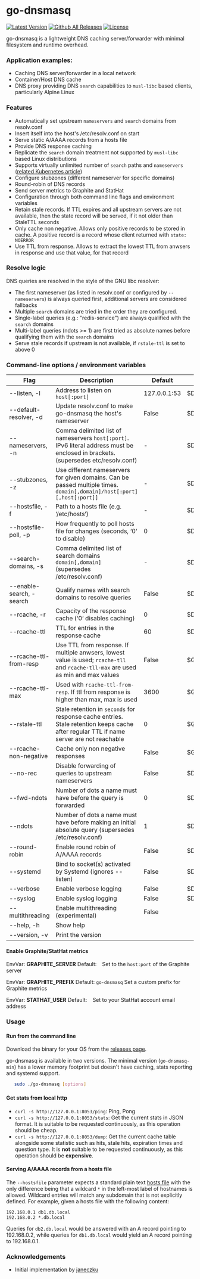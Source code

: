 # go-dnsmasq
[![Latest Version](https://img.shields.io/github/release/claranet/go-dnsmasq.svg?maxAge=60)][release]
[![Github All Releases](https://img.shields.io/github/downloads/claranet/go-dnsmasq/total.svg?maxAge=86400)]()
[![License](https://img.shields.io/github/license/claranet/go-dnsmasq.svg?maxAge=86400)]()

[release]: https://github.com/claranet/go-dnsmasq/releases

go-dnsmasq is a lightweight DNS caching server/forwarder with minimal filesystem and runtime overhead.

### Application examples:

- Caching DNS server/forwarder in a local network
- Container/Host DNS cache
- DNS proxy providing DNS `search` capabilities to `musl-libc` based clients, particularly Alpine Linux

### Features

* Automatically set upstream `nameservers` and `search` domains from resolv.conf
* Insert itself into the host's /etc/resolv.conf on start
* Serve static A/AAAA records from a hosts file
* Provide DNS response caching
* Replicate the `search` domain treatment not supported by `musl-libc` based Linux distributions
* Supports virtually unlimited number of `search` paths and `nameservers` ([related Kubernetes article](https://github.com/kubernetes/kubernetes/tree/master/cluster/addons/dns#known-issues))
* Configure stubzones (different nameserver for specific domains)
* Round-robin of DNS records
* Send server metrics to Graphite and StatHat
* Configuration through both command line flags and environment variables
* Retain stale records. If TTL expires and all upstream servers are not available, then the state record will be served, if it not older than StaleTTL seconds
* Only cache non negative. Allows only positive records to be stored in cache. A positive record is a record whose client returned with `state: NOERROR`
* Use TTL from response. Allows to extract the lowest TTL from anwsers in response and use that value, for that record

### Resolve logic

DNS queries are resolved in the style of the GNU libc resolver:
* The first nameserver (as listed in resolv.conf or configured by `--nameservers`) is always queried first, additional servers are considered fallbacks
* Multiple `search` domains are tried in the order they are configured.
* Single-label queries (e.g.: "redis-service") are always qualified with the `search` domains
* Multi-label queries (ndots >= 1) are first tried as absolute names before qualifying them with the `search` domains
* Serve stale records if upstream is not available, if `rstale-ttl` is set to above 0

### Command-line options / environment variables

| Flag                           | Description                                                                   | Default       | Environment vars     |
| ------------------------------ | ----------------------------------------------------------------------------- | ------------- | -------------------- |
| --listen, -l                   | Address to listen on  `host[:port]`                                           | 127.0.0.1:53  | $DNSMASQ_LISTEN      |
| --default-resolver, -d         | Update resolv.conf to make go-dnsmasq the host's nameserver                   | False         | $DNSMASQ_DEFAULT     |
| --nameservers, -n              | Comma delimited list of nameservers `host[:port]`. IPv6 literal address must be enclosed in brackets. (supersedes etc/resolv.conf) | -  | $DNSMASQ_SERVERS     |
| --stubzones, -z                | Use different nameservers for given domains. Can be passed multiple times. `domain[,domain]/host[:port][,host[:port]]`   | -  |$DNSMASQ_STUB        |
| --hostsfile, -f                | Path to a hosts file (e.g. ‘/etc/hosts‘)                                      | -             | $DNSMASQ_HOSTSFILE   |
| --hostsfile-poll, -p           | How frequently to poll hosts file for changes (seconds, ‘0‘ to disable)       | 0             | $DNSMASQ_POLL        |
| --search-domains, -s           | Comma delimited list of search domains `domain[,domain]` (supersedes /etc/resolv.conf) | -             | $DNSMASQ_SEARCH_DOMAINS      |
| --enable-search, -search       | Qualify names with search domains to resolve queries                          | False         | $DNSMASQ_ENABLE_SEARCH      |
| --rcache, -r                   | Capacity of the response cache (‘0‘ disables caching)                         | 0             | $DNSMASQ_RCACHE      |
| --rcache-ttl                   | TTL for entries in the response cache                                         | 60            | $DNSMASQ_RCACHE_TTL  |
| --rcache-ttl-from-resp         | Use TTL from response. If multiple anwsers, lowest value is used; `rcache-tll` and `rcache-tll-max` are used as min and max values                                         | False            | $GO_DNSMASQ_RSTALE_TTL_FROM_RESP  |
| --rcache-ttl-max               | Used with `rcache-ttl-from-resp`. If ttl from response is higher than max, max is used                         | 3600         | $GO_DNSMASQ_RCACHE_TTL_MAX       |
| --rstale-ttl                   | Stale retention in `seconds` for response cache entries. Stale retention keeps cache after regular TTL if name server are not reachable                        | 0         | $GO_DNSMASQ_RSTALE_TTL       |
| --rcache-non-negative          | Cache only non negative responses                                             | False         | $GO_DNSMASQ_CACHE_NON_NEGATIVE       |
| --no-rec                       | Disable forwarding of queries to upstream nameservers                         | False         | $DNSMASQ_NOREC       |
| --fwd-ndots                    | Number of dots a name must have before the query is forwarded                 | 0 | $DNSMASQ_FWD_NDOTS   |
| --ndots                        | Number of dots a name must have before making an initial absolute query (supersedes /etc/resolv.conf) | 1  | $DNSMASQ_NDOTS |
| --round-robin                  | Enable round robin of A/AAAA records                                          | False         | $DNSMASQ_RR          |
| --systemd                      | Bind to socket(s) activated by Systemd (ignores --listen)                     | False         | $DNSMASQ_SYSTEMD     |
| --verbose                      | Enable verbose logging                                                        | False         | $DNSMASQ_VERBOSE     |
| --syslog                       | Enable syslog logging                                                         | False         | $DNSMASQ_SYSLOG      |
| --multithreading               | Enable multithreading (experimental)                                          | False         |                      |
| --help, -h                     | Show help                                                                     |               |                      |
| --version, -v                  | Print the version                                                             |               |                      |

#### Enable Graphite/StatHat metrics

EnvVar: **GRAPHITE_SERVER**
Default: ` `
Set to the `host:port` of the Graphite server

EnvVar: **GRAPHITE_PREFIX**
Default: `go-dnsmasq`
Set a custom prefix for Graphite metrics

EnvVar: **STATHAT_USER**
Default: ` `
Set to your StatHat account email address

### Usage

#### Run from the command line

Download the binary for your OS from the [releases page](https://github.com/claranet/go-dnsmasq/releases/latest).

go-dnsmasq is available in two versions. The minimal version (`go-dnsmasq-min`) has a lower memory footprint but doesn't have caching, stats reporting and systemd support.

```sh
   sudo ./go-dnsmasq [options]
```

#### Get stats from local http

- `curl -s http://127.0.0.1:8053/ping`: Ping, Pong
- `curl -s http://127.0.0.1:8053/stats`: Get the current stats in JSON format. It is suitable to be requested continuously, as this operation should be cheap.
- `curl -s http://127.0.0.1:8053/dump`: Get the current cache table alongside some statistic such as hits, stale hits, expiration times and question type. It is **not** suitable to be requested continuously, as this operation should be **expensive**.

#### Serving A/AAAA records from a hosts file
The `--hostsfile` parameter expects a standard plain text [hosts file](https://en.wikipedia.org/wiki/Hosts_(file)) with the only difference being that a wildcard `*` in the left-most label of hostnames is allowed. Wildcard entries will match any subdomain that is not explicitly defined.
For example, given a hosts file with the following content:

```
192.168.0.1 db1.db.local
192.168.0.2 *.db.local
```

Queries for `db2.db.local` would be answered with an A record pointing to 192.168.0.2, while queries for `db1.db.local` would yield an A record pointing to 192.168.0.1.

### Acknowledgements

- Initial implementation by [janeczku](http://github.com/janeczku)
